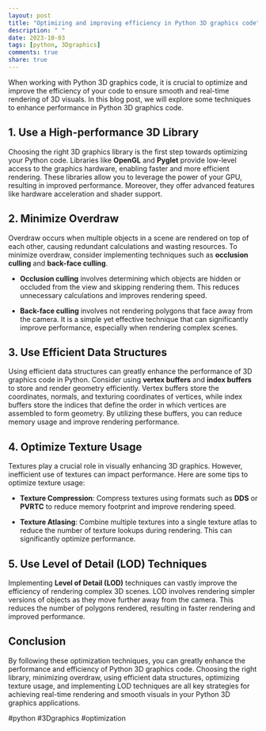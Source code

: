 ```yaml
---
layout: post
title: "Optimizing and improving efficiency in Python 3D graphics code"
description: " "
date: 2023-10-03
tags: [python, 3Dgraphics]
comments: true
share: true
---
```


When working with Python 3D graphics code, it is crucial to optimize and improve the efficiency of your code to ensure smooth and real-time rendering of 3D visuals. In this blog post, we will explore some techniques to enhance performance in Python 3D graphics code.

## 1. Use a High-performance 3D Library

Choosing the right 3D graphics library is the first step towards optimizing your Python code. Libraries like **OpenGL** and **Pyglet** provide low-level access to the graphics hardware, enabling faster and more efficient rendering. These libraries allow you to leverage the power of your GPU, resulting in improved performance. Moreover, they offer advanced features like hardware acceleration and shader support.

## 2. Minimize Overdraw

Overdraw occurs when multiple objects in a scene are rendered on top of each other, causing redundant calculations and wasting resources. To minimize overdraw, consider implementing techniques such as **occlusion culling** and **back-face culling**.

- **Occlusion culling** involves determining which objects are hidden or occluded from the view and skipping rendering them. This reduces unnecessary calculations and improves rendering speed.

- **Back-face culling** involves not rendering polygons that face away from the camera. It is a simple yet effective technique that can significantly improve performance, especially when rendering complex scenes.

## 3. Use Efficient Data Structures

Using efficient data structures can greatly enhance the performance of 3D graphics code in Python. Consider using **vertex buffers** and **index buffers** to store and render geometry efficiently. Vertex buffers store the coordinates, normals, and texturing coordinates of vertices, while index buffers store the indices that define the order in which vertices are assembled to form geometry. By utilizing these buffers, you can reduce memory usage and improve rendering performance.

## 4. Optimize Texture Usage

Textures play a crucial role in visually enhancing 3D graphics. However, inefficient use of textures can impact performance. Here are some tips to optimize texture usage:

- **Texture Compression**: Compress textures using formats such as **DDS** or **PVRTC** to reduce memory footprint and improve rendering speed.

- **Texture Atlasing**: Combine multiple textures into a single texture atlas to reduce the number of texture lookups during rendering. This can significantly optimize performance.

## 5. Use Level of Detail (LOD) Techniques

Implementing **Level of Detail (LOD)** techniques can vastly improve the efficiency of rendering complex 3D scenes. LOD involves rendering simpler versions of objects as they move further away from the camera. This reduces the number of polygons rendered, resulting in faster rendering and improved performance.

## Conclusion

By following these optimization techniques, you can greatly enhance the performance and efficiency of Python 3D graphics code. Choosing the right library, minimizing overdraw, using efficient data structures, optimizing texture usage, and implementing LOD techniques are all key strategies for achieving real-time rendering and smooth visuals in your Python 3D graphics applications.

#python #3Dgraphics #optimization